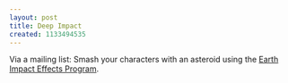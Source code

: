```yaml
---
layout: post
title: Deep Impact
created: 1133494535
---
```

Via a mailing list:  Smash your characters with an asteroid using the [Earth Impact Effects Program](http://www.lpl.arizona.edu/impacteffects/).

